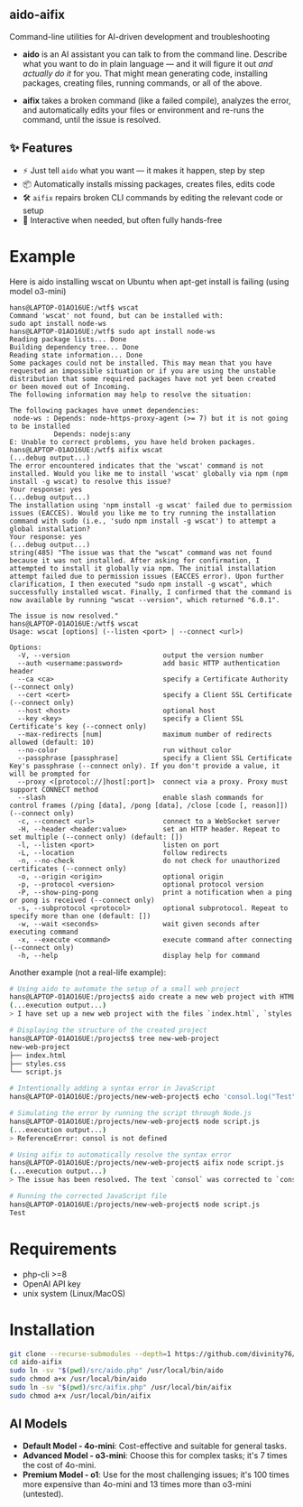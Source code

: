 ## aido-aifix
Command-line utilities for AI-driven development and troubleshooting

- **aido** is an AI assistant you can talk to from the command line. Describe what you want to do in plain language — and it will figure it out *and actually do it* for you. That might mean generating code, installing packages, creating files, running commands, or all of the above.
  
- **aifix** takes a broken command (like a failed compile), analyzes the error, and automatically edits your files or environment and re-runs the command, until the issue is resolved.

## ✨ Features

- ⚡ Just tell `aido` what you want — it makes it happen, step by step
- 📦 Automatically installs missing packages, creates files, edits code
- 🛠️ `aifix` repairs broken CLI commands by editing the relevant code or setup
- 💬 Interactive when needed, but often fully hands-free

# Example
Here is aido installing wscat on Ubuntu when apt-get install is failing
(using model o3-mini)
```
hans@LAPTOP-O1AO16UE:/wtf$ wscat
Command 'wscat' not found, but can be installed with:
sudo apt install node-ws
hans@LAPTOP-O1AO16UE:/wtf$ sudo apt install node-ws
Reading package lists... Done
Building dependency tree... Done
Reading state information... Done
Some packages could not be installed. This may mean that you have
requested an impossible situation or if you are using the unstable
distribution that some required packages have not yet been created
or been moved out of Incoming.
The following information may help to resolve the situation:

The following packages have unmet dependencies:
 node-ws : Depends: node-https-proxy-agent (>= 7) but it is not going to be installed
           Depends: nodejs:any
E: Unable to correct problems, you have held broken packages.
hans@LAPTOP-O1AO16UE:/wtf$ aifix wscat
(...debug output...)
The error encountered indicates that the 'wscat' command is not installed. Would you like me to install 'wscat' globally via npm (npm install -g wscat) to resolve this issue?
Your response: yes
(...debug output...)
The installation using 'npm install -g wscat' failed due to permission issues (EACCES). Would you like me to try running the installation command with sudo (i.e., 'sudo npm install -g wscat') to attempt a global installation?
Your response: yes
(...debug output...)
string(485) "The issue was that the "wscat" command was not found because it was not installed. After asking for confirmation, I attempted to install it globally via npm. The initial installation attempt failed due to permission issues (EACCES error). Upon further clarification, I then executed "sudo npm install -g wscat", which successfully installed wscat. Finally, I confirmed that the command is now available by running "wscat --version", which returned "6.0.1". 

The issue is now resolved."
hans@LAPTOP-O1AO16UE:/wtf$ wscat
Usage: wscat [options] (--listen <port> | --connect <url>)

Options:
  -V, --version                       output the version number
  --auth <username:password>          add basic HTTP authentication header
  --ca <ca>                           specify a Certificate Authority (--connect only)
  --cert <cert>                       specify a Client SSL Certificate (--connect only)
  --host <host>                       optional host
  --key <key>                         specify a Client SSL Certificate's key (--connect only)
  --max-redirects [num]               maximum number of redirects allowed (default: 10)
  --no-color                          run without color
  --passphrase [passphrase]           specify a Client SSL Certificate Key's passphrase (--connect only). If you don't provide a value, it will be prompted for
  --proxy <[protocol://]host[:port]>  connect via a proxy. Proxy must support CONNECT method
  --slash                             enable slash commands for control frames (/ping [data], /pong [data], /close [code [, reason]]) (--connect only)
  -c, --connect <url>                 connect to a WebSocket server
  -H, --header <header:value>         set an HTTP header. Repeat to set multiple (--connect only) (default: [])
  -l, --listen <port>                 listen on port
  -L, --location                      follow redirects
  -n, --no-check                      do not check for unauthorized certificates (--connect only)
  -o, --origin <origin>               optional origin
  -p, --protocol <version>            optional protocol version
  -P, --show-ping-pong                print a notification when a ping or pong is received (--connect only)
  -s, --subprotocol <protocol>        optional subprotocol. Repeat to specify more than one (default: [])
  -w, --wait <seconds>                wait given seconds after executing command
  -x, --execute <command>             execute command after connecting (--connect only)
  -h, --help                          display help for command
```

Another example (not a real-life example):
```bash
# Using aido to automate the setup of a small web project
hans@LAPTOP-O1AO16UE:/projects$ aido create a new web project with HTML, CSS, and JavaScript
(...execution output...)
> I have set up a new web project with the files `index.html`, `styles.css`, and `script.js`.

# Displaying the structure of the created project
hans@LAPTOP-O1AO16UE:/projects$ tree new-web-project
new-web-project
├── index.html
├── styles.css
└── script.js

# Intentionally adding a syntax error in JavaScript
hans@LAPTOP-O1AO16UE:/projects/new-web-project$ echo 'consol.log("Test")' >> script.js

# Simulating the error by running the script through Node.js
hans@LAPTOP-O1AO16UE:/projects/new-web-project$ node script.js
(...execution output...)
> ReferenceError: consol is not defined

# Using aifix to automatically resolve the syntax error
hans@LAPTOP-O1AO16UE:/projects/new-web-project$ aifix node script.js
(...execution output...)
> The issue has been resolved. The text `consol` was corrected to `console`.

# Running the corrected JavaScript file
hans@LAPTOP-O1AO16UE:/projects/new-web-project$ node script.js
Test
```

# Requirements
- php-cli >=8
- OpenAI API key
- unix system (Linux/MacOS)
# Installation
```bash
git clone --recurse-submodules --depth=1 https://github.com/divinity76/aido-aifix.git
cd aido-aifix
sudo ln -sv "$(pwd)/src/aido.php" /usr/local/bin/aido
sudo chmod a+x /usr/local/bin/aido
sudo ln -sv "$(pwd)/src/aifix.php" /usr/local/bin/aifix
sudo chmod a+x /usr/local/bin/aifix
```
## AI Models

- **Default Model - 4o-mini**: Cost-effective and suitable for general tasks.
- **Advanced Model - o3-mini**: Choose this for complex tasks; it's 7 times the cost of 4o-mini.
- **Premium Model - o1**: Use for the most challenging issues; it's 100 times more expensive than 4o-mini and 13 times more than o3-mini (untested).

